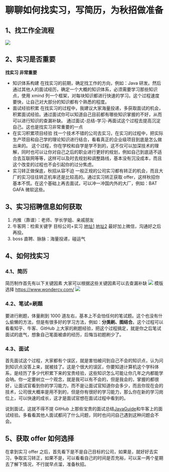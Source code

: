 # 聊聊如何找实习，写简历，为秋招做准备
## 1、找工作全流程
![](https://cs-job-guide.oss-cn-beijing.aliyuncs.com/image/%E6%97%B6%E9%97%B4%E8%BD%B4.png)
## 2、实习是否重要
**找实习 非常重要**
* 知识体系构建
在找实习的前期，确定找工作的方向，例如：Java 研发。然后通过其他人的面试经历，确定一个大概的知识体系，必须需要学习那些知识点，使用 xmind 列一个框架，对每块知识都进行快速的学习。这个过程速度要快，让自己对大部分的知识都有个熟悉的程度。
* 面试经验积累
在找实习的过程中，我建议大家海量投递，多获取面试的机会，积累面试经验。通过面试你可以知道自己目前都有哪些知识掌握的不好，从而可以进行知识的查漏补缺。
通过面试-总结-学习-再面试这个过程去提高沉淀自己。这也是找实习非常重要的一点
* 在实习积累项目经验
找一个技术不错的公司去实习，在实习的过程中，把实际生产项目和自己学的理论知识进行结合，看看真正的企业级项目到底是怎么做出来的。
这个过程，你在学校和自学是学不到的，这不仅可以加深技术的理解，同时也可以让你对自己之后的职业进行更好的规划，例如自己到底适不适合去互联网等等，这样可以及时去规划和调整路线，基本没有沉没成本，而且这个改变的过程也不会引起你的过分焦虑。
* 实习转正做保底，秋招从容不迫
一般正规的公司实习都有转正的机会，而且大厂的实习往往转正机率还是比较高的。通过实习转正获取 offer，这样秋招你基本不慌。在这个基础上再去面试，可以冲一冲国内外的大厂，例如：BAT GAFA 微软这些。
## 3、实习招聘信息如何获取
1. 内推（靠谱）：老师、学长学姐、亲戚朋友
2. 牛客网：检索关键字 目标公司+实习 
[地址1](https://www.nowcoder.com/jobs/intern/center?recruitType=2) [地址2](https://www.nowcoder.com/search?type=post&subType=0&tagId=0&order=create&query=%E9%98%BF%E9%87%8C%E5%B7%B4%E5%B7%B4%E5%AE%9E%E4%B9%A0)
最好加上微信，沟通好之后再投。
3. boss 直聘、脉脉：海量投递，碰运气
## 4、如何找实习
### 4.1、简历
简历制作首先有以下关键因素
大家可以根据这些关键因素可以去查漏补缺
![](https://cs-job-guide.oss-cn-beijing.aliyuncs.com/image/%E7%AE%80%E5%8E%86%E5%88%B6%E4%BD%9C.png)
模版选择
https://www.wondercv.com/
![](https://cs-job-guide.oss-cn-beijing.aliyuncs.com/image/%E7%AE%80%E5%8E%86%E6%A8%A1%E7%89%88.png)
### 4.2、笔试=刷题
要进行刷题，体量刷到 1000 道左右，基本上不会怕任何的笔试题。这个也没有什么偷懒的方法，但是有很多好的学习方法，例如：**分类刷、图结合**。这个过程可以看看知乎、牛客、GitHub 上大家的刷题经验，把这个过程搞定，就是你之后笔试面试的底气，想象自己笔面被虐的经历，后悔当初题刷少了。
### 4.3、面试
首先面试这个过程，大家都有个误区，就是害怕被问到自己不会的知识点，认为问到知识点没答上来，就被挂了。这是个很大的误区，你要知道计算机这个学科体系，是经历了多少代积累下来的宝贵经验，这些知识怎么可能让你几年之内都能学会呐。你一定要树立一个观念，就是我可以有不会的，但是我会的，掌握的都很好，让面试官看到你的学习能力，而不是让面试官知道你会多少，而且你现在会的技术，公司很大概率是用不到的，但是你有很好的学习能力，那么你在新的学习岗位上，可以快速的成长，这才是面试官想在面试过程中看到的。

说到面试，这就不得不提 GitHub 上那些宝贵的面试总结[JavaGuide](https://github.com/Snailclimb/JavaGuide)和牛客上的面试经验。多看看其他人面试都问了什么问题，同时也问问自己遇到这种问题会不会。

## 5、获取 offer 如何选择
在拿到实习 offer 之后，首先看下是不是自己目标的公司，如果是，就好好去实习，争取实习转正，如果不是，可以看看自己的时间是否充裕，可以呆一两个星期去了解下情况，不行就早点溜，准备秋招。